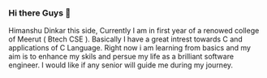 ### Hi there Guys 👋
Himanshu Dinkar this side, Currently I am in first year of a renowed college of Meerut ( Btech CSE ).
Basically I have a great intrest towards C and applications of C Language.
Right now i am learning from basics and my aim is to enhance my skils  and persue my life as a brilliant software engineer.
I would like if any senior will guide me during my journey.


<!--
**yours7himanshu/yours7himanshu** is a ✨ _special_ ✨ repository because its `README.md` (this file) appears on your GitHub profile.

Here are some ideas to get you started:

- 🔭 I’m currently working on some creative projects.
- 🌱 I’m currently learning C programming and Java.
- 👯 I’m looking to collaborate on Creative Mind people.
- 🤔 I’m looking for help with someone who can teach me and help me to be more creative and anspire me to become more crrearive in my journey.
- 💬 Ask me about Nothinhg
- 📫 How to reach me: By github
- 😄 Pronouns: ...he/him

